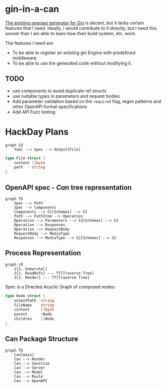 # gin-in-a-can

[The existing openapi generator for Gin](https://openapi-generator.tech/docs/generators/go-gin-server)  is decent, but it lacks certain features that I need.
Ideally, I would contribute to it directly, but I need this sooner than I am able to learn how their build system, etc. work.

The features I need are:
* To be able to register an existing gin Engine with predefined middleware.
* To be able to use the generated code without modifying it.

## TODO
* use components to avoid duplicate ref structs
* use nullable types in parameters and request bodies
* Add parameter validation based on the `required` flag, regex patterns and other OpenAPI format specifications
* Add API Fuzz testing

# HackDay Plans
```mermaid
graph LR
    Yaml --> Spec --> Output[File]
```

```go 
type File struct {
    content []byte
    path    string
}
```

## OpenAPI spec - _Can_ tree representation
```mermaid
graph TD
    Spec --> Path
    Spec --> Components
    Components --> S1[Schemas] --> S1
    Path --> PathItem --> Operation
    Operation --> Parameters --> S3[Schemas] --> S3
    Operation --> Responses
    Operation --> RequestBody
    RequestBody --> MediaType
    Responses --> MediaType --> S2[Schemas] --> S2
```

## Process Representation
```mermaid
graph LR 
    1[1. Unmarshal]
    2[2. ReadRefs] --- TT[Traverse Tree]
    3[3. Render] --- TT[Traverse Tree]
```

Spec is a Directed Acyclic Graph of composed nodes:
```go 
type Node struct {
    outputPath  string
    fileName    string 
    content     []byte
    parent      *Node
    children    []Node
}
```

## Can Package Structure
```mermaid 
graph TD
    Can[main]
    Can --> Render
    Can --> Sanitize
    Can --> Server
    Can --> Model
    Can --> Route
    Can --> OpenAPI
```

